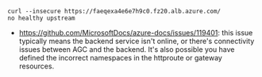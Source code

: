 ```
curl --insecure https://faeqexa4e6e7h9c0.fz20.alb.azure.com/
no healthy upstream
```

- https://github.com/MicrosoftDocs/azure-docs/issues/119401: this issue typically means the backend service isn't online, or there's connectivity issues between AGC and the backend. It's also possible you have defined the incorrect namespaces in the httproute or gateway resources.
